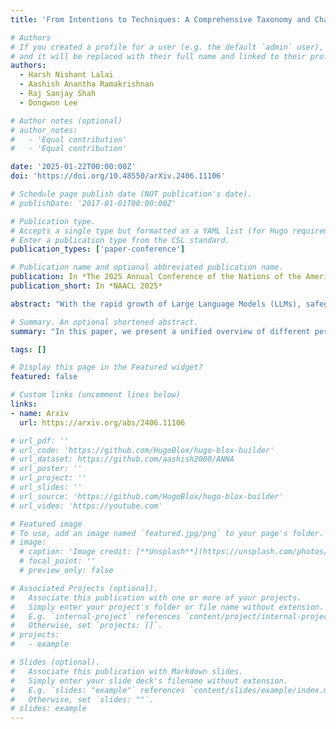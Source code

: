 ```yaml
---
title: 'From Intentions to Techniques: A Comprehensive Taxonomy and Challenges in Text Watermarking for Large Language Models'

# Authors
# If you created a profile for a user (e.g. the default `admin` user), write the username (folder name) here
# and it will be replaced with their full name and linked to their profile.
authors:
  - Harsh Nishant Lalai
  - Aashish Anantha Ramakrishnan
  - Raj Sanjay Shah
  - Dongwon Lee

# Author notes (optional)
# author_notes:
#   - 'Equal contribution'
#   - 'Equal contribution'

date: '2025-01-22T00:00:00Z'
doi: 'https://doi.org/10.48550/arXiv.2406.11106'

# Schedule page publish date (NOT publication's date).
# publishDate: '2017-01-01T00:00:00Z'

# Publication type.
# Accepts a single type but formatted as a YAML list (for Hugo requirements).
# Enter a publication type from the CSL standard.
publication_types: ['paper-conference']

# Publication name and optional abbreviated publication name.
publication: In *The 2025 Annual Conference of the Nations of the Americas Chapter of the ACL*
publication_short: In *NAACL 2025*

abstract: "With the rapid growth of Large Language Models (LLMs), safeguarding textual content against unauthorized use is crucial. Watermarking offers a vital solution protecting both - LLM-generated and plain text sources. This paper presents a unified overview of different perspectives behind designing watermarking techniques through a comprehensive survey of the research literature. Our work has two key advantages: (1) We analyze research based on the specific intentions behind different watermarking techniques, evaluation datasets used, and watermarking addition and removal methods to construct a cohesive taxonomy. (2) We highlight the gaps and open challenges in text watermarking to promote research protecting text authorship. This extensive coverage and detailed analysis sets our work apart, outlining the evolving landscape of text watermarking in Language Models."

# Summary. An optional shortened abstract.
summary: "In this paper, we present a unified overview of different perspectives behind designing watermarking techniques through a comprehensive survey of the research literature."

tags: []

# Display this page in the Featured widget?
featured: false

# Custom links (uncomment lines below)
links:
- name: Arxiv
  url: https://arxiv.org/abs/2406.11106

# url_pdf: ''
# url_code: 'https://github.com/HugoBlox/hugo-blox-builder'
# url_dataset: https://github.com/aashish2000/ANNA
# url_poster: ''
# url_project: ''
# url_slides: ''
# url_source: 'https://github.com/HugoBlox/hugo-blox-builder'
# url_video: 'https://youtube.com'

# Featured image
# To use, add an image named `featured.jpg/png` to your page's folder.
# image:
  # caption: 'Image credit: [**Unsplash**](https://unsplash.com/photos/pLCdAaMFLTE)'
  # focal_point: ''
  # preview_only: false

# Associated Projects (optional).
#   Associate this publication with one or more of your projects.
#   Simply enter your project's folder or file name without extension.
#   E.g. `internal-project` references `content/project/internal-project/index.md`.
#   Otherwise, set `projects: []`.
# projects:
#   - example

# Slides (optional).
#   Associate this publication with Markdown slides.
#   Simply enter your slide deck's filename without extension.
#   E.g. `slides: "example"` references `content/slides/example/index.md`.
#   Otherwise, set `slides: ""`.
# slides: example
---
```

